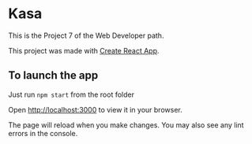 # Kasa

This is the Project 7 of the Web Developer path.

This project was made with [Create React App](https://github.com/facebook/create-react-app).

## To launch the app

Just run `npm start` from the root folder

Open [http://localhost:3000](http://localhost:3000) to view it in your browser.

The page will reload when you make changes.
You may also see any lint errors in the console.